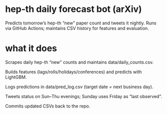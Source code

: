 # hep-th daily forecast bot (arXiv)

Predicts tomorrow’s hep-th “new” paper count and tweets it nightly.
Runs via GitHub Actions; maintains CSV history for features and evaluation.

# what it does

Scrapes daily hep-th “new” counts and maintains data/daily_counts.csv.

Builds features (lags/rolls/holidays/conferences) and predicts with LightGBM.

Logs predictions in data/pred_log.csv (target date = next business day).

Tweets status on Sun–Thu evenings; Sunday uses Friday as “last observed”.

Commits updated CSVs back to the repo.
